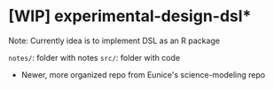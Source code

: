 # [WIP] experimental-design-dsl*
Note: Currently idea is to implement DSL as an R package

`notes/`: folder with notes
`src/`: folder with code

* Newer, more organized repo from Eunice's science-modeling repo